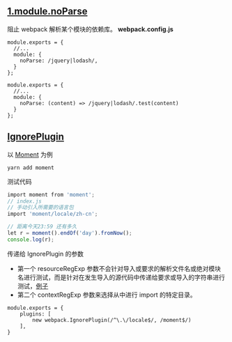 ## [1.module.noParse](https://webpack.js.org/configuration/module/#modulenoparse)
阻止 webpack 解析某个模块的依赖库。
**webpack.config.js**

```
module.exports = {
  //...
  module: {
    noParse: /jquery|lodash/,
  }
};
```

```
module.exports = {
  //...
  module: {
    noParse: (content) => /jquery|lodash/.test(content)
  }
};
```

## [ IgnorePlugin ](https://webpack.js.org/plugins/ignore-plugin/)
以 [Moment](https://momentjs.com/ "moment") 为例
```
yarn add moment
```
测试代码
```javascript
import moment from 'moment';
// index.js
// 手动引入所需要的语言包
import 'moment/locale/zh-cn';

// 距离今天23:59 还有多久
let r = moment().endOf('day').fromNow(); 
console.log(r);
```

传递给 IgnorePlugin 的参数
+ 第一个 resourceRegExp 参数不会针对导入或要求的解析文件名或绝对模块名进行测试，而是针对在发生导入的源代码中传递给要求或导入的字符串进行测试，[例子](https://webpack.js.org/plugins/ignore-plugin/#example-of-ignoring-moment-locales "例子")
+ 第二个 contextRegExp 参数来选择从中进行 import 的特定目录。

```
module.exports = {
	plugins: [
        new webpack.IgnorePlugin(/^\.\/locale$/, /moment$/)
    ],
}
```


